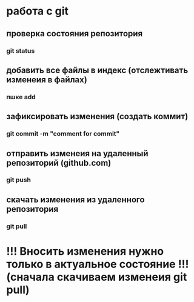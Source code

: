 # работа с git
## проверка состояния репозитория
### git status

## добавить все файлы в индекс (отслежтивать изменеия в файлах)
### пшке add

## зафиксировать изменения (создать коммит)
### git commit -m "comment for commit"

## отправить изменеия на удаленный репозиторий (github.com)
### git push

## скачать изменения из удаленного репозитория
### git pull

# !!! Вносить изменения нужно только в актуальное состояние !!! (сначала скачиваем изменеия git pull)
